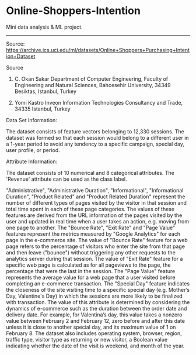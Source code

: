 # Online-Shoppers-Intention

Mini data analysis & ML project.

----

Source: https://archive.ics.uci.edu/ml/datasets/Online+Shoppers+Purchasing+Intention+Dataset

Source 
1. C. Okan Sakar 
Department of Computer Engineering, Faculty of 
Engineering and Natural Sciences, Bahcesehir University, 
34349 Besiktas, Istanbul, Turkey 

2. Yomi Kastro 
Inveon Information Technologies Consultancy and Trade, 
34335 Istanbul, Turkey


Data Set Information:

The dataset consists of feature vectors belonging to 12,330 sessions. 
The dataset was formed so that each session 
would belong to a different user in a 1-year period to avoid 
any tendency to a specific campaign, special day, user 
profile, or period.


Attribute Information:

The dataset consists of 10 numerical and 8 categorical attributes. 
The 'Revenue' attribute can be used as the class label. 

"Administrative", "Administrative Duration", "Informational", "Informational Duration", "Product Related" and "Product Related Duration" represent the number of different types of pages visited by the visitor in that session and total time spent in each of these page categories. The values of these features are derived from the URL information of the pages visited by the user and updated in real time when a user takes an action, e.g. moving from one page to another. The "Bounce Rate", "Exit Rate" and "Page Value" features represent the metrics measured by "Google Analytics" for each page in the e-commerce site. The value of "Bounce Rate" feature for a web page refers to the percentage of visitors who enter the site from that page and then leave ("bounce") without triggering any other requests to the analytics server during that session. The value of "Exit Rate" feature for a specific web page is calculated as for all pageviews to the page, the percentage that were the last in the session. The "Page Value" feature represents the average value for a web page that a user visited before completing an e-commerce transaction. The "Special Day" feature indicates the closeness of the site visiting time to a specific special day (e.g. Mother’s Day, Valentine's Day) in which the sessions are more likely to be finalized with transaction. The value of this attribute is determined by considering the dynamics of e-commerce such as the duration between the order date and delivery date. For example, for Valentina’s day, this value takes a nonzero value between February 2 and February 12, zero before and after this date unless it is close to another special day, and its maximum value of 1 on February 8. The dataset also includes operating system, browser, region, traffic type, visitor type as returning or new visitor, a Boolean value indicating whether the date of the visit is weekend, and month of the year.

